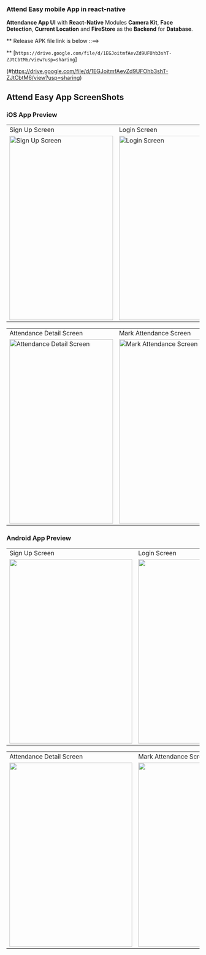 ### Attend Easy mobile App in react-native

**Attendance App UI** with **React-Native** Modules **Camera Kit**, **Face Detection**, **Current Location** and **FireStore** as the **Backend** for **Database**.

** Release APK file link is below ::==>

** [`https://drive.google.com/file/d/1EGJoitmfAevZd9UFOhb3shT-ZJtCbtM6/view?usp=sharing`] 

(#https://drive.google.com/file/d/1EGJoitmfAevZd9UFOhb3shT-ZJtCbtM6/view?usp=sharing)

## Attend Easy App ScreenShots
### iOS App Preview

<table>
  <tr>
    <td>Sign Up Screen</td>
     <td>Login Screen</td>
     <td>Loading Home Screen</td>
     <td>Attendance Home Screen</td>
  </tr>
  <tr>
    <td><img alt="Sign Up Screen" src="https://github.com/user-attachments/assets/25074d13-54f2-40b3-b768-99c3af62ea69" width=270 height=480></td>
    <td><img alt="Login Screen" src="https://github.com/user-attachments/assets/d34f3cdc-d3f7-4124-a756-61f80bdc866b" width=270 height=480></td>
    <td><img alt="Loading Home Screen" src="https://github.com/user-attachments/assets/9627fce7-4a4d-4002-b3ce-1b87ba24e57d" width=270 height=480></td>
    <td><img alt="Attendance Home Screen" src="https://github.com/user-attachments/assets/d30cdb3a-c93a-4ae4-a7ff-1a60acdd4942" width=270 height=480></td>
  </tr>
 </table>

  <table>
  <tr>
    <td>Attendance Detail Screen</td>
     <td>Mark Attendance Screen</td>
     <td>Settings Screen</td>
     <td>Change Language Bottom Sheet</td>
  </tr>
  <tr>
    <td><img alt="Attendance Detail Screen" src="https://github.com/user-attachments/assets/aaf58829-fb95-4c65-aecc-429a1278c1f9" width=270 height=480></td>
    <td><img alt="Mark Attendance Screen" src="https://github.com/user-attachments/assets/63a423fd-8884-4dd4-8095-e0b109c82351" width=270 height=480></td>
    <td><img alt="Settings Screen" src="https://github.com/user-attachments/assets/ebe24f32-e525-4084-848f-44c0a4894bf5" width=270 height=480></td>
    <td><img alt="Change Language Bottom Sheet" src="https://github.com/user-attachments/assets/89f97784-771f-40e1-9a1c-a78e908f12f1" width=270 height=480></td>
  </tr>
 </table>

### Android App Preview
<table>
  <tr>
    <td>Sign Up Screen</td>
     <td>Login Screen</td>
     <td>Loading Home Screen</td>
     <td>Attendance Home Screen</td>
  </tr>
  <tr>
    <td><img src="https://github.com/ReactNativeSandeep/AttendEasyApp/assets/64374265/9444293f-9b7b-4637-9915-f702f37c360b" width=320 height=480></td>
    <td><img src="https://github.com/ReactNativeSandeep/AttendEasyApp/assets/64374265/d5b886d4-38ff-4369-9252-0d4bd211ba49" width=320 height=480></td>
    <td><img src="https://github.com/ReactNativeSandeep/AttendEasyApp/assets/64374265/c3e7724c-6025-486d-b6a8-5d958ddf9f21" width=320 height=480></td>
    <td><img src="https://github.com/ReactNativeSandeep/AttendEasyApp/assets/64374265/0470e57a-0b1e-4584-8971-a4017450f44f" width=320 height=480></td>
  </tr>
</table>

 <table>
  <tr>
    <td>Attendance Detail Screen</td>
     <td>Mark Attendance Screen</td>
     <td>Settings Screen</td>
     <td>Change Language Bottom Sheet</td>
  </tr>
  <tr>
    <td><img src="https://github.com/ReactNativeSandeep/AttendEasyApp/assets/64374265/f54f89e7-f664-4c5d-beba-e5c5e95f1f41" width=320 height=480></td>
    <td><img src="https://github.com/ReactNativeSandeep/AttendEasyApp/assets/64374265/22b65781-7556-4260-b50e-049d8d9515c3" width=320 height=480></td>
    <td><img src="https://github.com/ReactNativeSandeep/AttendEasyApp/assets/64374265/c69d5a6c-eee7-453e-be92-b8f7af2eb7c8" width=320 height=480></td>
    <td><img src="https://github.com/ReactNativeSandeep/AttendEasyApp/assets/64374265/42bb2939-bb59-42a6-9fd4-6d46849c77f2" width=320 height=480></td>
  </tr>
 </table>
